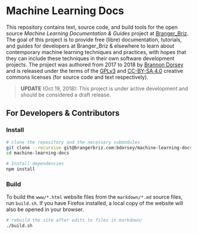 # Machine Learning Docs

This repository contains text, source code, and build tools for the open source *Machine Learning Documentation & Guides* project at [Branger_Briz](https://brangerbriz.com/). The goal of this project is to provide free (libre) documentation, tutorials, and guides for developers at Branger_Briz & elsewhere to learn about contemporary machine learning techniques and practices, with hopes that they can include these techniques in their own software development projects. The project was authored from 2017 to 2018 by [Brannon Dorsey](https://twitter.com/brannondorsey) and is released under the terms of the [GPLv3](https://www.gnu.org/licenses/gpl-3.0.en.html) and [CC-BY-SA 4.0](https://creativecommons.org/licenses/by-sa/4.0/) creative commons licenses (for source code and text respectively).

> **UPDATE** (Oct 19, 2018): This project is under active development and should be considered a draft release.

## For Developers & Contributors

### Install

```bash
# clone the repository and the necessary submodules
git clone --recursive git@brangerbriz.com:bdorsey/machine-learning-docs
cd machine-learning-docs

# Install dependencies
npm install
```

### Build

To build the `www/*.html` website files from the `markdown/*.md` source files, run `build.sh`. If you have Firefox installed, a local copy of the website will also be opened in your browser.

```bash
# rebuild the site after edits to files in markdown/
./build.sh
```